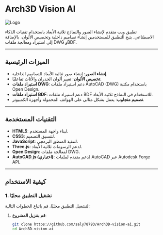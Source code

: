 # Arch3D Vision AI

![Logo](assets/logo.png)

تطبيق ويب متقدم لإنشاء الصور والنماذج ثلاثية الأبعاد باستخدام تقنيات الذكاء الاصطناعي. يتيح التطبيق للمستخدمين إنشاء تصاميم داخلية وتخصيص الألوان، بالإضافة إلى استيراد ومعالجة ملفات DWG وBDF.

---

## الميزات الرئيسية

- **إنشاء الصور**: إنشاء صور ثنائية الأبعاد للتصاميم الداخلية.
- **تخصيص الألوان**: تغيير ألوان الجدران والأثاث تفاعليًا.
- **استيراد ملفات DWG**: دعم استيراد ملفات AutoCAD (DWG) باستخدام مكتبة Open Design.
- **استيراد ملفات BDF**: دعم استيراد ملفات BDF للاستخدام في النماذج ثلاثية الأبعاد.
- **تصميم متجاوب**: يعمل بشكل مثالي على الهواتف المحمولة وأجهزة الكمبيوتر.

---

## التقنيات المستخدمة

- **HTML5**: لبناء واجهة المستخدم.
- **CSS3**: لتنسيق التصميم.
- **JavaScript**: لتنفيذ المنطق البرمجي.
- **Three.js**: لدعم الرسومات ثلاثية الأبعاد.
- **Open Design**: لمعالجة ملفات DWG.
- **AutoCAD.js (اختياري)**: لدعم متقدم لملفات AutoCAD عبر Autodesk Forge API.

---

## كيفية الاستخدام

### 1. تشغيل التطبيق محليًا
لتشغيل التطبيق محليًا، قم باتباع الخطوات التالية:

1. **قم بتنزيل المشروع**:
   ```bash
   git clone https://github.com/saly78793/Arch3D-vision-ai.git
   cd Arch3D-vision-ai
